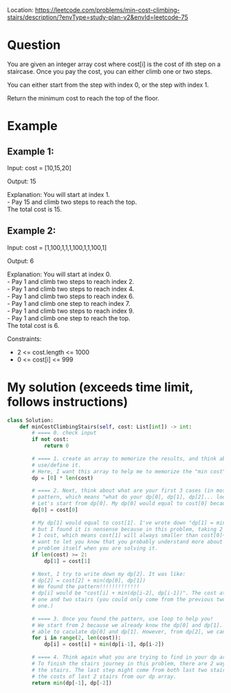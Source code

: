 Location: https://leetcode.com/problems/min-cost-climbing-stairs/description/?envType=study-plan-v2&envId=leetcode-75
# Question
You are given an integer array cost where cost[i] is the cost of ith step on a staircase. Once you pay the cost, you can either climb one or two steps.

You can either start from the step with index 0, or the step with index 1.

Return the minimum cost to reach the top of the floor.

# Example
## Example 1:

Input: cost = [10,15,20]

Output: 15

Explanation: You will start at index 1.
</br>- Pay 15 and climb two steps to reach the top.
</br>The total cost is 15.
## Example 2:

Input: cost = [1,100,1,1,1,100,1,1,100,1]

Output: 6

Explanation: You will start at index 0.
</br>- Pay 1 and climb two steps to reach index 2.
</br>- Pay 1 and climb two steps to reach index 4.
</br>- Pay 1 and climb two steps to reach index 6.
</br>- Pay 1 and climb one step to reach index 7.
</br>- Pay 1 and climb two steps to reach index 9.
</br>- Pay 1 and climb one step to reach the top.
</br>The total cost is 6.

Constraints:

- 2 <= cost.length <= 1000
- 0 <= cost[i] <= 999

# My solution (exceeds time limit, follows instructions)
```python
class Solution:
    def minCostClimbingStairs(self, cost: List[int]) -> int:
        # ==== 0. check input
		if not cost:
            return 0
			
        # ==== 1. create an array to memorize the results, and think about how you are going to
		# use/define it.
		# Here, I want this array to help me to memorize the "min cost" at the i-th step
        dp = [0] * len(cost)
        
		# ==== 2. Next, think about what are your first 3 cases (in most of cases) until you find the
		# pattern, which means "what do your dp[0], dp[1], dp[2]... look like?"
		# Let's start from dp[0]. My dp[0] would equal to cost[0] because I have no choice.
		dp[0] = cost[0]
		
		# My dp[1] would equal to cost[1]. I've wrote down "dp[1] = min(cost[0] + cost[1], cost[1])", 
		# but I found it is nonsense because in this problem, taking 2 costs will always higher than taking
		# 1 cost, which means cost[1] will always smaller than cost[0]+cost[1]. I mention this because I
		# want to let you know that you probably understand more about the relationships and the
		# problem itself when you are solving it.
        if len(cost) >= 2:
            dp[1] = cost[1]
        
		# Next, I try to write down my dp[2]. It was like:
		# dp[2] = cost[2] + min(dp[0], dp[1]) 
		# We found the pattern!!!!!!!!!!!!!
		# dp[i] would be "cost[i] + min(dp[i-2], dp[i-1])". The cost at the stairs plus the min of previous
		# one and two stairs (you could only come from the previous two stairs, and let's pick up the min
		# one.)
		
		# ==== 3. Once you found the pattern, use loop to help you!
		# We start from 2 because we already know the dp[0] and dp[1]. Also, the truth is: we are not
		# able to caculate dp[0] and dp[1]. However, from dp[2], we can caculate the results.
        for i in range(2, len(cost)):
            dp[i] = cost[i] + min(dp[i-1], dp[i-2])
        
		# ==== 4. Think again what you are trying to find in your dp array.
		# To finish the stairs journey in this problem, there are 2 ways to be the last step before we finish
		# the stairs. The last step might come from both last two stairs. So, we want to know the min of 
		# the costs of last 2 stairs from our dp array.
        return min(dp[-1], dp[-2])
```
